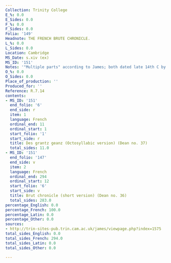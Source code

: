 ```yaml
---
Collection: Trinity College
E_%: 0.0
E_Sides: 0.0
F_%: 0.0
F_Sides: 0.0
Folia: '149'
Headnote: THE FRENCH BRUTE CHRONICLE.
L_%: 0.0
L_Sides: 0.0
Location: Cambridge
MS_Date: s.xiv (ex)
MS_ID: '151'
Notes: '"Multiple parts" according to James; both dated late 14th C by Dean'
O_%: 0.0
O_Sides: 0.0
Place_of_production: ''
Produced_for: ''
Reference: R.7.14
contents:
- MS_ID: '151'
  end_folio: '6'
  end_side: r
  item: 1
  language: French
  ordinal_end: 11
  ordinal_start: 1
  start_folio: '1'
  start_side: r
  title: Des grantz geanz (Octosyllabic version) (Dean no. 37)
  total_sides: 11.0
- MS_ID: '151'
  end_folio: '147'
  end_side: v
  item: 2
  language: French
  ordinal_end: 294
  ordinal_start: 12
  start_folio: '6'
  start_side: v
  title: Brut chronicle (short version) (Dean no. 36)
  total_sides: 283.0
percentage_English: 0.0
percentage_French: 100.0
percentage_Latin: 0.0
percentage_Other: 0.0
sources:
- http://trin-sites-pub.trin.cam.ac.uk/james/viewpage.php?index=1575
total_sides_English: 0.0
total_sides_French: 294.0
total_sides_Latin: 0.0
total_sides_Other: 0.0

---
```

